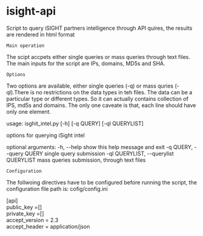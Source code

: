 # isight-api
Script to query iSIGHT partners intelligence through API quires, the results are rendered in html format

```
Main operation 
```

The scipt accpets either single queries or mass queries through text files. The main inputs for the script are IPs, domains, MD5s and SHA. 

```
Options
```
Two options are available, either single queries (-q) or mass quries (-ql).There is no restrictions on the data types in teh files. The data can be a particular type or different types. So it can actually contains collection of IPS, md5s and domains. The only one caveate is that, each line should have only one element.  


usage: isghit_intel.py [-h] [-q QUERY] [-ql QUERYLIST]

options for querying iSight intel

optional arguments:
  -h, --help            show this help message and exit
  -q QUERY, --query QUERY
                        single query submission
  -ql QUERYLIST, --querylist QUERYLIST
                        mass queries submission, through text files
                        
```
Configuration
```
The follwoing directives have to be configured before running the script, the configuration file path is: cofig/config.ini

[api]  
public_key =[<PUBLIC KEY>]  
private_key =[<PRIVATE KEY>]  
accept_version = 2.3  
accept_header = application/json  





